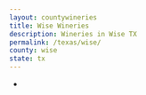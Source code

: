 ```yaml
---
layout: countywineries
title: Wise Wineries
description: Wineries in Wise TX
permalink: /texas/wise/
county: wise
state: tx
---
```

-
